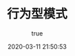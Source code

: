 ---
pageComponent:
  name: Catalogue
  data:
    path: 60.设计模式/30.行为型模式
    imgUrl: /img/web.png
    description: 行为型模式
title: 行为型模式
date: 2020-03-11 21:50:53
permalink: /action/
sidebar: false
article: false
comment: false
editLink: false
author:
  name: xugaoyi
  link: https://github.com/xugaoyi
---